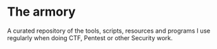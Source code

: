 # The armory

A curated repository of the tools, scripts, resources and programs I use regularly when doing CTF, Pentest or other Security work. 
